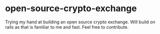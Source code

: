 # open-source-crypto-exchange
Trying my hand at building an open source crypto exchange. Will build on rails as that is familiar to me and fast. Feel free to contribute.
